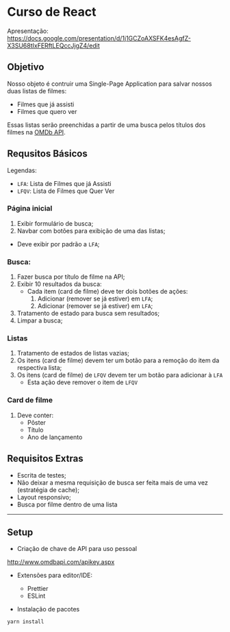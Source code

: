 # Curso de React

Apresentação:
https://docs.google.com/presentation/d/1j1GCZoAXSFK4esAgfZ-X3SU68tIxFERftLEQccJjgZ4/edit

## Objetivo

Nosso objeto é contruir uma Single-Page Application para salvar nossos duas listas de filmes:

- Filmes que já assisti
- Filmes que quero ver

Essas listas serão preenchidas a partir de uma busca pelos títulos dos filmes na [OMDb API](http://www.omdbapi.com/).

## Requsitos Básicos

Legendas:

- `LFA`: Lista de Filmes que já Assisti
- `LFQV`: Lista de Filmes que Quer Ver

### Página inicial
1. Exibir formulário de busca;
1. Navbar com botões para exibição de uma das listas;
  - Deve exibir por padrão a `LFA`;

### Busca:
1. Fazer busca por título de filme na API;
1. Exibir 10 resultados da busca:
    - Cada item (card de filme) deve ter dois botões de ações:
        1. Adicionar (remover se já estiver) em `LFA`;
        1. Adicionar (remover se já estiver) em `LFA`;
1. Tratamento de estado para busca sem resultados;
1. Limpar a busca;

### Listas
1. Tratamento de estados de listas vazias;
1. Os itens (card de filme) devem ter um botão para a remoção do item da respectiva lista;
1. Os itens (card de filme) de `LFQV` devem ter um botão para adicionar à `LFA`
    - Esta ação deve remover o item de `LFQV`

### Card de filme
1. Deve conter:
    - Pôster
    - Título
    - Ano de lançamento
 
## Requisitos Extras

- Escrita de testes;
- Não deixar a mesma requisição de busca ser feita mais de uma vez (estratégia de cache);
- Layout responsivo;
- Busca por filme dentro de uma lista

---

## Setup

- Criação de chave de API para uso pessoal

http://www.omdbapi.com/apikey.aspx

- Extensões para editor/IDE:
  - Prettier
  - ESLint
  
- Instalação de pacotes

```
yarn install
```
